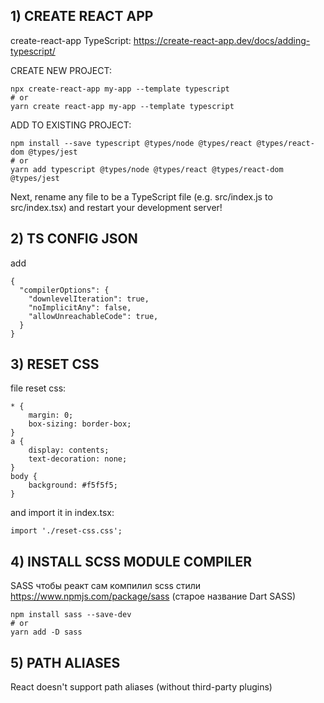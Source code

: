 


## 1) CREATE REACT APP

create-react-app TypeScript:
https://create-react-app.dev/docs/adding-typescript/


CREATE NEW PROJECT:
```
npx create-react-app my-app --template typescript
# or
yarn create react-app my-app --template typescript
```

ADD TO EXISTING PROJECT:
```
npm install --save typescript @types/node @types/react @types/react-dom @types/jest
# or
yarn add typescript @types/node @types/react @types/react-dom @types/jest
```
Next, rename any file to be a TypeScript file (e.g. src/index.js to src/index.tsx) and restart your development server!



## 2) TS CONFIG JSON

add
```
{
  "compilerOptions": {
    "downlevelIteration": true,
    "noImplicitAny": false,
    "allowUnreachableCode": true,
  }
}
```



## 3) RESET CSS

file reset css:
```
* {
    margin: 0;
    box-sizing: border-box;
}
a {
    display: contents;
    text-decoration: none;
}
body {
    background: #f5f5f5;
}
```
and import it in index.tsx:
```
import './reset-css.css';
```


## 4) INSTALL SCSS MODULE COMPILER

SASS чтобы реакт сам компилил scss стили
https://www.npmjs.com/package/sass (старое название Dart SASS)
```
npm install sass --save-dev
# or
yarn add -D sass
```


## 5) PATH ALIASES

React doesn't support path aliases (without third-party plugins)


